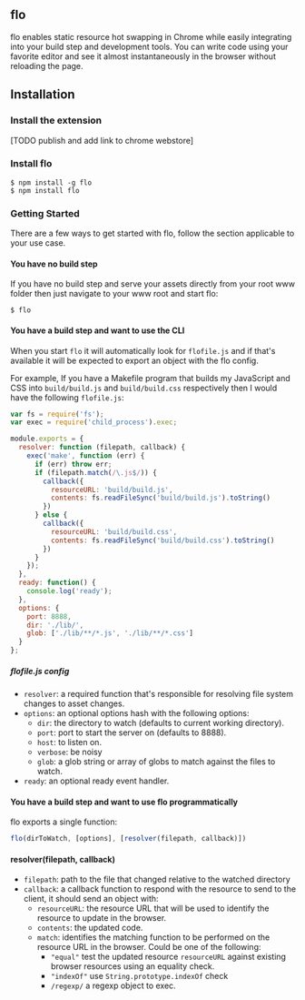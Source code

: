 flo
---

flo enables static resource hot swapping in Chrome while easily integrating into your build step and development tools.
You can write code using your favorite editor and see it almost instantaneously in the browser without reloading the page.

## Installation

### Install the extension

[TODO publish and add link to chrome webstore]

### Install flo

```
$ npm install -g flo
$ npm install flo
```

### Getting Started

There are a few ways to get started with flo, follow the section applicable to your use case.

#### You have no build step

If you have no build step and serve your assets directly from your root www folder then just navigate
to your www root and start flo:

```
$ flo
```

#### You have a build step and want to use the CLI

When you start `flo` it will automatically look for `flofile.js` and if that's available it will be expected to export an object with the flo config.

For example, If you have a Makefile program that builds my JavaScript and CSS into `build/build.js` and `build/build.css` respectively then I would have the following `flofile.js`:

```js
var fs = require('fs');
var exec = require('child_process').exec;

module.exports = {
  resolver: function (filepath, callback) {
    exec('make', function (err) {
      if (err) throw err;
      if (filepath.match(/\.js$/)) {
        callback({
          resourceURL: 'build/build.js',
          contents: fs.readFileSync('build/build.js').toString()
        })
      } else {
        callback({
          resourceURL: 'build/build.css',
          contents: fs.readFileSync('build/build.css').toString()
        })
      }
    });
  },
  ready: function() {
    console.log('ready');
  },
  options: {
    port: 8888,
    dir: './lib/',
    glob: ['./lib/**/*.js', './lib/**/*.css']
  }
};
```

##### flofile.js config

* `resolver`: a required function that's responsible for resolving file system changes to asset changes.
* `options`: an optional options hash with the following options:
  * `dir`: the directory to watch (defaults to current working directory).
  * `port`: port to start the server on (defaults to 8888).
  * `host`: to listen on.
  * `verbose`: be noisy
  * `glob`: a glob string or array of globs to match against the files to watch.
* `ready`: an optional ready event handler.

#### You have a build step and want to use flo programmatically

flo exports a single function:

```js
flo(dirToWatch, [options], [resolver(filepath, callback)])
```

#### resolver(filepath, callback)

* `filepath`: path to the file that changed relative to the watched directory
* `callback`: a callback function to respond with the resource to send to the client, it should send an object with:
  * `resourceURL`: the resource URL that will be used to identify the resource to update in the browser.
  * `contents`: the updated code.
  * `match`: identifies the matching function to be performed on the resource URL in the browser. Could be one of the following:
    * `"equal"` test the updated resource `resourceURL` against existing browser resources using an equality check.
    * `"indexOf"` use `String.prototype.indexOf` check
    * `/regexp/` a regexp object to exec.
